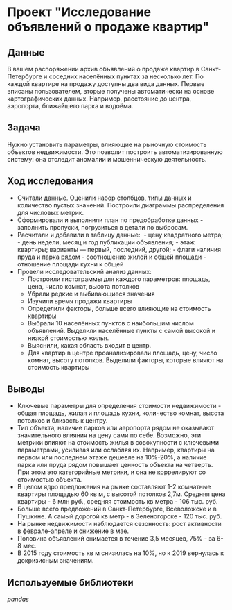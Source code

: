 # Проект "Исследование объявлений о продаже квартир"


## Данные

В вашем распоряжении архив объявлений о продаже квартир в Санкт-Петербурге и соседних населённых пунктах за несколько лет. 
По каждой квартире на продажу доступны два вида данных. 
Первые вписаны пользователем, вторые получены автоматически на основе картографических данных. 
Например, расстояние до центра, аэропорта, ближайшего парка и водоёма.


## Задача

Нужно установить параметры, влияющие на рыночную стоимость объектов недвижимости. 
Это позволит построить автоматизированную систему: она отследит аномалии и мошенническую деятельность.

## Ход исследования
- Считали данные. Оценили набор столбцов, типы данных и количество пустых значений. Построили диаграммы распределения для числовых метрик.
- Сформировали и выполнили план по предобработке данных - заполнить пропуски, погрузиться в детали по выбросам.
- Расчитали и добавили в таблицу данные:  - цену квадратного метра; - день недели, месяц и год публикации объявления; - этаж квартиры; варианты — первый, последний, другой; - флаги наличия пруда и парка рядом - соотношение жилой и общей площади - отношение площади кухни к общей
- Провели исследовательский анализ данных:
  - Построили гистограммы для каждого параметров: площадь, цена, число комнат, высота потолков
  - Убрали редкие и выбивающиеся значения
  - Изучили время продажи квартиры
  - Определили факторы, больше всего влияющие на стоимость квартиры
  - Выбрали 10 населённых пунктов с наибольшим числом объявлений. Выделили населённые пункты с самой высокой и низкой стоимостью жилья.
  - Выяснили, какая область входит в центр.
  - Для квартир в центре проанализировали площадь, цену, число комнат, высоту потолков. Выделили факторы, которые влияют на стоимость квартиры
  
## Выводы
- Ключевые параметры для определения стоимости недвижимости - общая площадь, жилая и площадь кухни, количество комнат, высота потолков и близость к центру.
- Тип объекта, наличие парков или аэропорта рядом не оказывают значительного влияния на цену сами по себе. Возможно, эти метрики влияют на стоимость жилья в совокупности с ключевыми параметрами, усиливая или ослабляя их. Например, квартиры на первом или последнем этаже дешевле на 10%-20%, а наличие парка или пруда рядом повышает ценность объекта на четверть. При этом это категорийные метрики, и она не коррелируют со стоимостью объекта.
- В целом ядро предложения на рынке составляют 1-2 комнатные квартиры площадью 60 кв м, с высотой потолков 2,7м. Средняя цена квартиры - 6 млн руб., средняя стоимость кв метра - 106 тыс. руб.
- Больше всего предложений в Санкт-Петербурге, Всеволожске и в Пушкине. А самый дорогой кв метр - в Зеленогорске - 120 тыс. руб.
- На рынке недвижимости наблюдается сезонность: рост активности в феврале-апреле и снижение в мае.
- Половина объявлений снимается в течение 3,5 месяцев, 75% - за 6-8 мес.
- В 2015 году стоимость кв м снизилась на 10%, но к 2019 вернулась к докризисным значениям.



## Используемые библиотеки
*pandas*

